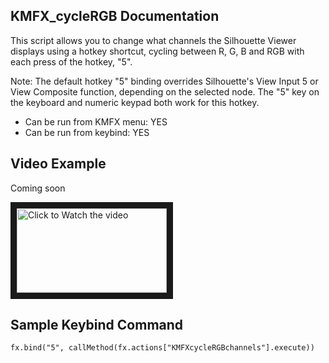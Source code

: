 ## KMFX_cycleRGB Documentation

This script allows you to change what channels the Silhouette Viewer displays
using a hotkey shortcut, cycling between R, G, B and RGB with each press of the hotkey,
"5".

Note: The default hotkey "5" binding overrides Silhouette's View Input 5 or View Composite
function, depending on the selected node.  The "5" key on the keyboard and numeric keypad both work for this hotkey.

- Can be run from KMFX menu: YES
- Can be run from keybind: YES


## Video Example
Coming soon

<a href="http://www.youtube.com/watch?feature=player_embedded&v=aYSGDXyM6oo" target="_blank"><img src="http://img.youtube.com/vi/aYSGDXyM6oo/mqdefault.jpg"
alt="Click to Watch the video" width="240" height="135" border="10" /></a>


## Sample Keybind Command
```
fx.bind("5", callMethod(fx.actions["KMFXcycleRGBchannels"].execute))
```